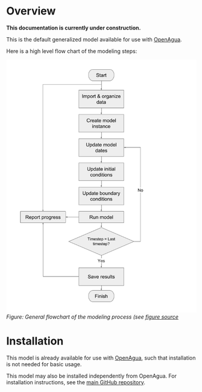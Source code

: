 # Overview

**This documentation is currently under construction.**

This is the default generalized model available for use with [OpenAgua](https://www.openagua.org).

Here is a high level flow chart of the modeling steps:

![Flowchart](img/flowchart.png)
*Figure: General flowchart of the modeling process (see [figure source](https://docs.google.com/drawings/d/141pHKswVlhK1rKUatBV8gItk2QbzD3wzM-FzwUMG1B8/edit?usp=sharing)*

# Installation

This model is already available for use with [OpenAgua](https://www.openagua.org), such that installation is not needed for basic usage.

This model may also be installed independently from OpenAgua. For installation instructions, see the [main GitHub repository](https://github.com/openagua/waterlp-general).
